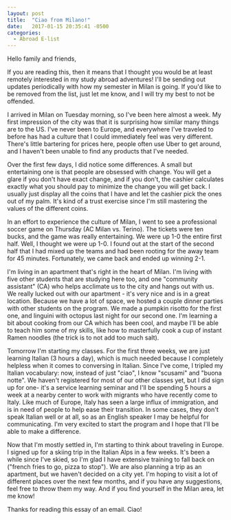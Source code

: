 ```yaml
---
layout: post
title:  "Ciao from Milano!"
date:   2017-01-15 20:35:41 -0500
categories:
  - Abroad E-list
---
```


Hello family and friends,

If you are reading this, then it means that I thought you would be at least
remotely interested in my study abroad adventures! I'll be sending out updates
periodically with how my semester in Milan is going. If you'd like to be
removed from the list, just let me know, and I will try my best to not be
offended.

I arrived in Milan on Tuesday morning, so I've been here almost a week. My
first impression of the city was that it is surprising how similar many things
are to the US. I've never been to Europe, and everywhere I've traveled to
before has had a culture that I could immediately feel was very different.
There's little bartering for prices here, people often use Uber to get around,
and I haven't been unable to find any products that I've needed.

Over the first few days, I did notice some differences. A small but
entertaining one is that people are obsessed with change. You will get a glare
if you don't have exact change, and if you don't, the cashier calculates
exactly what you should pay to minimize the change you will get back. I
usually just display all the coins that I have and let the cashier pick the
ones out of my palm. It's kind of a trust exercise since I'm still mastering
the values of the different coins.

In an effort to experience the culture of Milan, I went to see a professional
soccer game on Thursday (AC Milan vs. Terino). The tickets were ten bucks, and
the game was really entertaining. We were up 1-0 the entire first half. Well,
I thought we were up 1-0. I found out at the start of the second half that I
had mixed up the teams and had been rooting for the away team for 45 minutes.
Fortunately, we came back and ended up winning 2-1.

I'm living in an apartment that's right in the heart of Milan. I'm living with
five other students that are studying here too, and one "community
assistant" (CA) who helps acclimate us to the city and hangs out with us. We
really lucked out with our apartment - it's very nice and is in a great
location. Because we have a lot of space, we hosted a couple dinner parties
with other students on the program. We made a pumpkin risotto for the first
one, and linguini with octopus last night for our second one. I'm learning a
bit about cooking from our CA which has been cool, and maybe I'll be able to
teach him some of my skills, like how to masterfully cook a cup of instant
Ramen noodles (the trick is to not add too much salt).

Tomorrow I'm starting my classes. For the first three weeks, we are just
learning Italian (3 hours a day), which is much needed because I completely
helpless when it comes to conversing in Italian. Since I've come, I tripled my
Italian vocabulary: now, instead of just "ciao", I know "scusami" and "buona
notte". We haven't registered for most of our other classes yet, but I did
sign up for one- it's a service learning seminar and I'll be spending 5 hours
a week at a nearby center to work with migrants who have recently come to
Italy. Like much of Europe, Italy has seen a large influx of immigration, and
is in need of people to help ease their transition. In some cases, they don't
speak Italian well or at all, so as an English speaker I may be helpful for
communicating. I'm very excited to start the program and I hope that I'll be
able to make a difference.

Now that I'm mostly settled in, I'm starting to think about traveling in
Europe. I signed up for a skiing trip in the Italian Alps in a few weeks. It's
been a while since I've skied, so I'm glad I have extensive training to fall
back on ("french fries to go, pizza to stop"). We are also planning a trip as
an apartment, but we haven't decided on a city yet. I'm hoping to visit a lot
of different places over the next few months, and if you have any suggestions,
feel free to throw them my way. And if you find yourself in the Milan area,
let me know!

Thanks for reading this essay of an email. Ciao!
